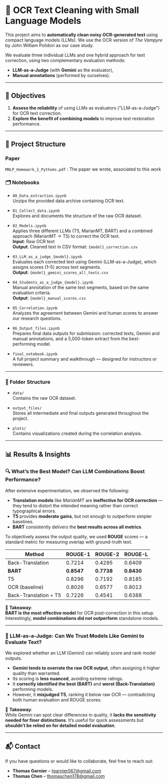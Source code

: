 # 🧹 OCR Text Cleaning with Small Language Models

This project aims to **automatically clean noisy OCR-generated text** using compact language models (LLMs). We use the OCR version of *The Vampyre* by John William Polidori as our case study.

We evaluate three individual LLMs and one hybrid approach for text correction, using two complementary evaluation methods:
- **LLM-as-a-Judge** (with **Gemini** as the evaluator),
- **Manual annotations** (performed by ourselves).

---

## 🎯 Objectives

1. **Assess the reliability** of using LLMs as evaluators ("LLM-as-a-Judge") for OCR text correction.
2. **Explore the benefit of combining models** to improve text restoration performance.

---

## 📁 Project Structure

### Paper

`MNLP_Homework_2_Pythoms.pdf` : The paper we wrote, associated to this work

### 🗂 Notebooks

- `00_Data_extraction.ipynb`  
  Unzips the provided data archive containing OCR text.

- `01_Collect_data.ipynb`  
  Explores and documents the structure of the raw OCR dataset.

- `02_Models.ipynb`  
  Applies three different LLMs (T5, MarianMT, BART) and a combined approach (MarianMT → T5) to correct the OCR text.  
  **Input**: Raw OCR text  
  **Output**: Cleaned text in CSV format: `{model}_correction.csv`

- `03_LLM_as_a_judge_{model}.ipynb`  
  Evaluates each corrected text using Gemini (LLM-as-a-Judge), which assigns scores (1–5) across text segments.  
  **Output**: `{model}_gemini_scores_all_texts.csv`

- `04_Students_as_a_judge_{model}.ipynb`  
  Manual annotation of the same text segments, based on the same evaluation criteria.  
  **Output**: `{model}_manual_scores.csv`

- `05_Correlation.ipynb`  
  Analyzes the agreement between Gemini and human scores to answer our research questions.

- `06_Output_files.ipynb`  
  Prepares final data outputs for submission: corrected texts, Gemini and manual annotations, and a 5,000-token extract from the best-performing model.

- `final_notebook.ipynb`  
  A full project summary and walkthrough — designed for instructors or reviewers.

---

### 📂 Folder Structure

- `data/`  
  Contains the raw OCR dataset.

- `output_files/`  
  Stores all intermediate and final outputs generated throughout the project.

- `plots/`  
  Contains visualizations created during the correlation analysis.

---

## 📊 Results & Insights

### 🔍 What’s the Best Model? Can LLM Combinations Boost Performance?

After extensive experimentation, we observed the following:

- **Translation models** like *MarianMT* are **ineffective for OCR correction** — they tend to distort the intended meaning rather than correct typographical errors.
- **T5** provides **moderate gains**, but not enough to outperform simpler baselines.
- **BART** consistently delivers the **best results across all metrics**.

To objectively assess the output quality, we used **ROUGE** scores — a standard metric for measuring overlap with ground-truth text.

| **Method**               | **ROUGE-1** | **ROUGE-2** | **ROUGE-L** |
|--------------------------|-------------|-------------|-------------|
| Back-Translation         | 0.7214      | 0.4295      | 0.6409      |
| **BART**                 | **0.8547**  | **0.7738**  | **0.8430**  |
| T5                       | 0.8296      | 0.7192      | 0.8185      |
| OCR (baseline)           | 0.8026      | 0.6577      | 0.8013      |
| Back-Translation + T5    | 0.7226      | 0.4541      | 0.6388      |

📌 **Takeaway**:  
**BART is the most effective model** for OCR post-correction in this setup. Interestingly, **model combinations did not outperform** standalone models.

---

### 🧠 LLM-as-a-Judge: Can We Trust Models Like Gemini to Evaluate Text?

We explored whether an LLM (Gemini) can reliably score and rank model outputs.

- **Gemini tends to overrate the raw OCR output**, often assigning it higher quality than warranted.
- Its scoring is **less nuanced**, avoiding extreme ratings.
- It **correctly identified the best (BART)** and **worst (Back-Translation)** performing models.
- However, it **misjudged T5**, ranking it below raw OCR — contradicting both human evaluation and ROUGE scores.

📌 **Takeaway**:  
While Gemini can spot clear differences in quality, it **lacks the sensitivity needed for finer distinctions**. It’s useful for quick assessments but **shouldn’t be relied on for detailed model evaluation**.

---

## 📬 Contact

If you have questions or would like to collaborate, feel free to reach out:

- **Thomas Garnier** – tgarnier067@gmail.com  
- **Thomas Chen** – thomaschen178@gmail.com
